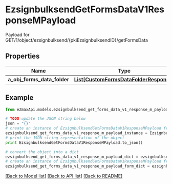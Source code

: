# EzsignbulksendGetFormsDataV1ResponseMPayload

Payload for GET/1/object/ezsignbulksend/{pkiEzsignbulksendID}/getFormsData

## Properties
Name | Type | Description | Notes
------------ | ------------- | ------------- | -------------
**a_obj_forms_data_folder** | [**List[CustomFormsDataFolderResponse]**](CustomFormsDataFolderResponse.md) |  | 

## Example

```python
from eZmaxApi.models.ezsignbulksend_get_forms_data_v1_response_m_payload import EzsignbulksendGetFormsDataV1ResponseMPayload

# TODO update the JSON string below
json = "{}"
# create an instance of EzsignbulksendGetFormsDataV1ResponseMPayload from a JSON string
ezsignbulksend_get_forms_data_v1_response_m_payload_instance = EzsignbulksendGetFormsDataV1ResponseMPayload.from_json(json)
# print the JSON string representation of the object
print EzsignbulksendGetFormsDataV1ResponseMPayload.to_json()

# convert the object into a dict
ezsignbulksend_get_forms_data_v1_response_m_payload_dict = ezsignbulksend_get_forms_data_v1_response_m_payload_instance.to_dict()
# create an instance of EzsignbulksendGetFormsDataV1ResponseMPayload from a dict
ezsignbulksend_get_forms_data_v1_response_m_payload_form_dict = ezsignbulksend_get_forms_data_v1_response_m_payload.from_dict(ezsignbulksend_get_forms_data_v1_response_m_payload_dict)
```
[[Back to Model list]](../README.md#documentation-for-models) [[Back to API list]](../README.md#documentation-for-api-endpoints) [[Back to README]](../README.md)


